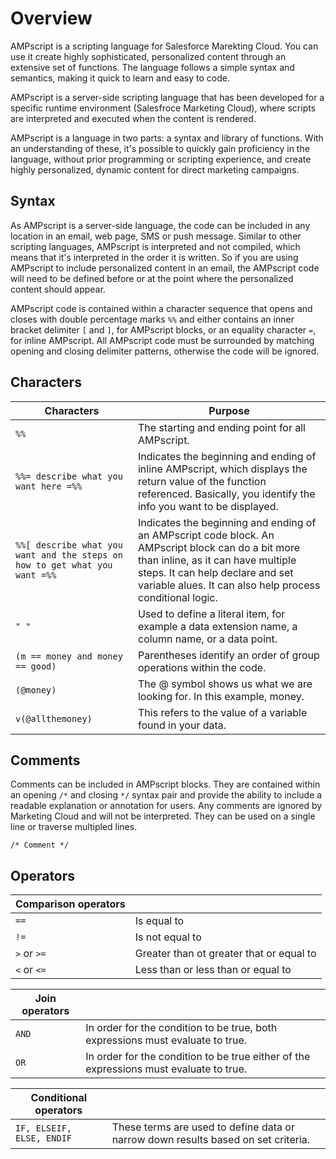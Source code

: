 # Overview

AMPscript is a scripting language for Salesforce Marekting Cloud. You can use it create highly sophisticated, personalized content through an extensive set of functions. The language follows a simple syntax and semantics, making it quick to learn and easy to code.

AMPscript is a server-side scripting language that has been developed for a specific runtime environment (Salesfroce Marketing Cloud), where scripts are interpreted and executed when the content is rendered.

AMPscript is a language in two parts: a syntax and library of functions. With an understanding of these, it's possible to quickly gain proficiency in the language, without prior programming or scripting experience, and create highly personalized, dynamic content for direct marketing campaigns.

## Syntax

As AMPscript is a server-side language, the code can be included in any location in an email, web page, SMS or push message. Similar to other scripting languages, AMPscript is interpreted and not compiled, which means that it's interpreted in the order it is written. So if you are using AMPscript to include personalized content in an email, the AMPscript code will need to be defined before or at the point where the personalized content should appear.

AMPscript code is contained within a character sequence that opens and closes with double percentage marks `%%` and either contains an inner bracket delimiter `[` and `]`, for AMPscript blocks, or an equality character `=`, for inline AMPscript. All AMPscript code must be surrounded by matching opening and closing delimiter patterns, otherwise the code will be ignored.

## Characters

| Characters | Purpose |
|------------|---------|
|`%%`|The starting and ending point for all AMPscript.|
|`%%= describe what you want here =%%`|Indicates the beginning and ending of inline AMPscript, which displays the return value of the function referenced. Basically, you identify the info you want to be displayed.|
|`%%[ describe what you want and the steps on how to get what you want =%%`|Indicates the beginning and ending of an AMPscript code block. An AMPscript block can do a bit more than inline, as it can have multiple steps. It can help declare and set variable alues. It can also help process conditional logic.|
|`" "`|Used to define a literal item, for example a data extension name, a column name, or a data point.|
|`(m == money and money == good)`|Parentheses identify an order of group operations within the code.|
|`(@money)`|The @ symbol shows us what we are looking for. In this example, money.|
|`v(@allthemoney)`|This refers to the value of a variable found in your data.|

## Comments

Comments can be included in AMPscript blocks. They are contained within an opening `/*` and closing `*/` syntax pair and provide the ability to include a readable explanation or annotation for users. Any comments are ignored by Marketing Cloud and will not be interpreted. They can be used on a single line or traverse multipled lines.

`/* Comment */`

## Operators

|Comparison operators| |
|---|----|
|`==`|Is equal to|
|`!=`|Is not equal to|
|`>` or `>=`|Greater than ot greater that or equal to|
|`<` or `<=`|Less than or less than or equal to|

|Join operators| |
|---|----|
|`AND`|In order for the condition to be true, both expressions must evaluate to true.|
|`OR`|In order for the condition to be true either of the expressions must evaluate to true.|

|Conditional operators| |
|---|----|
|`IF, ELSEIF, ELSE, ENDIF`|These terms are used to define data or narrow down results based on set criteria.|
